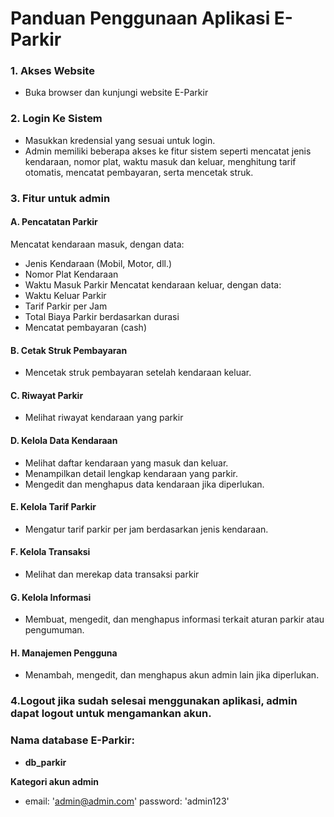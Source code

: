 # Panduan Penggunaan Aplikasi E-Parkir

### 1. Akses Website
- Buka browser dan kunjungi website E-Parkir 

### 2. Login Ke Sistem
- Masukkan kredensial yang sesuai untuk login.
- Admin memiliki beberapa akses ke fitur sistem seperti mencatat jenis kendaraan, nomor plat, waktu masuk dan keluar, menghitung tarif otomatis, mencatat pembayaran, serta mencetak struk.

### 3. Fitur untuk admin
 #### A. Pencatatan Parkir
Mencatat kendaraan masuk, dengan data:
- Jenis Kendaraan (Mobil, Motor, dll.)
- Nomor Plat Kendaraan
- Waktu Masuk Parkir
Mencatat kendaraan keluar, dengan data:
- Waktu Keluar Parkir
- Tarif Parkir per Jam
- Total Biaya Parkir berdasarkan durasi
- Mencatat pembayaran (cash)
#### B. Cetak Struk Pembayaran
- Mencetak struk pembayaran setelah kendaraan keluar.
 #### C. Riwayat Parkir
- Melihat riwayat kendaraan yang parkir
 #### D. Kelola Data Kendaraan
- Melihat daftar kendaraan yang masuk dan keluar.
- Menampilkan detail lengkap kendaraan yang parkir.
- Mengedit dan menghapus data kendaraan jika diperlukan.
#### E. Kelola Tarif Parkir
- Mengatur tarif parkir per jam berdasarkan jenis kendaraan.
#### F. Kelola Transaksi
- Melihat dan merekap data transaksi parkir 
 #### G. Kelola Informasi
- Membuat, mengedit, dan menghapus informasi terkait aturan parkir atau pengumuman.
#### H. Manajemen Pengguna
- Menambah, mengedit, dan menghapus akun admin lain jika diperlukan.

### 4.Logout jika sudah selesai menggunakan aplikasi, admin dapat logout untuk mengamankan akun.

### **Nama database E-Parkir:**
- **db_parkir**

**Kategori akun admin**
- email: 'admin@admin.com'
   password: 'admin123'
